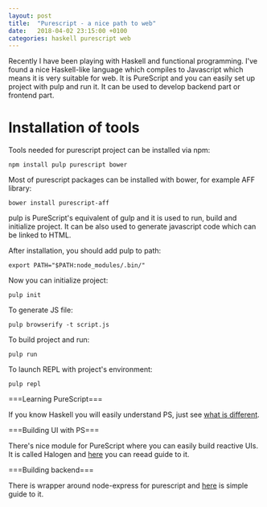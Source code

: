 ```yaml
---
layout: post
title:  "Purescript - a nice path to web"
date:   2018-04-02 23:15:00 +0100
categories: haskell purescript web
---
```


Recently I have been playing with Haskell and functional programming. I've found a nice Haskell-like language which compiles to Javascript which means 
it is very suitable for web. It is PureScript and you can easily set up project with pulp and run it. It can be used to develop backend part or frontend part. 


Installation of tools 
=======================

Tools needed for purescript project can be installed via npm:

	
	npm install pulp purescript bower

Most of purescript packages can be installed with bower, for example AFF library:

	bower install purescript-aff 


pulp is PureScript's equivalent of gulp and it is used to run, build and initialize project. It can be also used to generate javascript code which can be 
linked to HTML. 


After installation, you should add pulp to path:

	export PATH="$PATH:node_modules/.bin/"

Now you can initialize project:

	pulp init 

To generate JS file:

	pulp browserify -t script.js 

To build project and run:

	pulp run

To launch REPL with project's environment:

	pulp repl

===Learning PureScript===

If you know Haskell you will easily understand PS, just see [what is different](https://github.com/purescript/documentation/blob/master/language/Differences-from-Haskell.md).

===Building UI with PS===

There's nice module for PureScript where you can easily build reactive UIs. It is called Halogen and [here](https://github.com/slamdata/purescript-halogen/tree/master/docs) you can reead guide to it. 

===Building backend===

There is wrapper around node-express for purescript and [here](https://abhinavsarkar.net/posts/ps-simple-rest-service/) is simple guide to it. 
